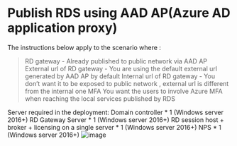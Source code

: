 # Publish RDS using AAD AP(Azure AD application proxy)

The instructions below apply to the scenario where :

>RD gateway	- Already published to public network via AAD AP
>External url of RD gateway - You are using the default external url generated by AAD AP by default
>Internal url of RD gateway	- You don’t want it to be exposed to public network , external url is different from the internal one
>MFA	You want the users to involve Azure MFA when reaching the local services published by RDS


Server required in the deployment:
Domain controller	* 1 (Windows server 2016+)
RD Gateway Server * 1 (Windows server 2016+)
RD session host + broker + licensing on a single server	* 1 (Windows server 2016+)
NPS * 1 (Windows server 2016+)
![image](https://user-images.githubusercontent.com/96930989/210067523-480ce5e7-d09f-4b26-b88d-52bae7a77cd8.png)
